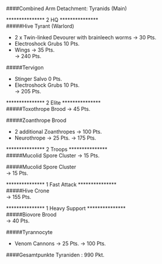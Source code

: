 ####Combined Arm Detachment: Tyranids (Main)  

***************  2 HQ ***************  
#####Hive Tyrant (Warlord)  
 + 2 x Twin-linked Devourer with brainleech worms -> 30 Pts.  
 + Electroshock Grubs 10 Pts.  
 + Wings -> 35 Pts.  
 -> 240 Pts.  

#####Tervigon 
 + Stinger Salvo 0 Pts.  
 + Electroshock Grubs 10 Pts.  
 -> 205 Pts.  

***************  2 Elite ***************  
#####Toxothrope Brood
 -> 45 Pts.  
 
#####Zoanthrope Brood  
 + 2 additional Zoanthropes -> 100 Pts. 
 + Neurothrope -> 25 Pts. 
 -> 175 Pts.  

***************  2 Troops ***************  
#####Mucolid Spore Cluster
 -> 15 Pts.  

#####Mucolid Spore Cluster  
 -> 15 Pts.  

***************  1 Fast Attack ***************  
#####Hive Crone  
-> 155 Pts.

***************  1 Heavy Support ***************  
#####Biovore Brood  
-> 40 Pts.

#####Tyrannocyte  
 + Venom Cannons -> 25 Pts.
-> 100 Pts.  

####Gesamtpunkte Tyraniden : 990 Pkt.
